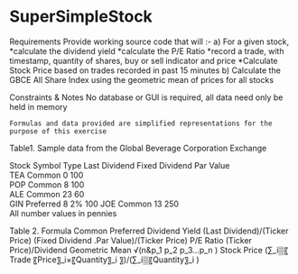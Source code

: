 # SuperSimpleStock
Requirements
	Provide working source code that will :-
	a) For a given stock, 
	       *calculate the dividend yield
	       *calculate the P/E Ratio
	       *record a trade, with timestamp, quantity of shares, buy or sell indicator and price
	       *Calculate Stock Price based on trades recorded in past 15 minutes
	b) Calculate the GBCE All Share Index using the geometric mean of prices for all stocks
	
Constraints & Notes
	No database or GUI is required, all data need only be held in memory
	
	Formulas and data provided are simplified representations for the purpose of this exercise
	
Table1. Sample data from the Global Beverage Corporation Exchange

Stock Symbol	  Type	   Last Dividend	Fixed Dividend	Par Value	
     TEA	     Common	       0		         100	
     POP	     Common	       8		         100	
     ALE	     Common	       23	   	       60	
     GIN	     Preferred	   8	           2%	            100	
     JOE	     Common	       13	           250	
All number values in pennies

Table 2. Formula
                         Common	                                     Preferred
Dividend Yield	(Last Dividend)/(Ticker Price)	(Fixed Dividend .Par Value)/(Ticker Price)
P/E Ratio	                               (Ticker Price)/Dividend
Geometric Mean                          	√(n&p_1 p_2 p_3…p_n )
Stock Price	          (∑_i▒〖 Trade 〖Price〗_i×〖Quantity〗_i 〗)/(∑_i▒〖Quantity〗_i )


